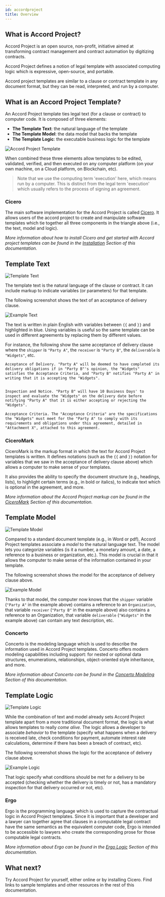 ```yaml
---
id: accordproject
title: Overview
---
```


## What is Accord Project?

Accord Project is an open source, non-profit, initiative aimed at transforming contract management and contract automation by digitizing contracts.

Accord Project defines a notion of legal template with associated computing logic which is expressive, open-source, and portable. 

Accord project templates are similar to a clause or contract template in any document format, but they can be read, interpreted, and run by a computer.

## What is an Accord Project Template?

An Accord Project template ties legal text (for a clause or contract) to computer code. It is composed of three elements: 

- **The Template Text**: the natural language of the template
- **The Template Model**: the data model that backs the template 
- **The Template Logic**: the executable business logic for the template

![Accord Project Template](assets/020/template.png)

When combined these three elements allow templates to be edited, validated, verified, and then executed on any computer platform (on your own machine, on a Cloud platform, on Blockchain, etc).

> Note that we use the computing term 'execution' here, which means run by a computer. This is distinct from the legal term 'execution' which usually refers to the process of signing an agreement.

### Cicero

The main software implementation for the Accord Project is called [Cicero](https://github.com/accordproject/cicero). It allows users of the accord project to create and manipulate software templates which tie together all three components in the triangle above (i.e., the text, model and logic).

_More information about how to install Cicero and get started with Accord project templates can be found in the [Installation](accordproject-installation) Section of this documentation._

## Template Text

![Template Text](assets/020/template_text.png)

The template text is the natural language of the clause or contract. It can include markup to indicate variables (or parameters) for that template.

The following screenshot shows the text of an acceptance of delivery clause.

![Example Text](/docs/assets/grammar.png)

The text is written in plain English with variables between `{{` and `}}` and highlighted in blue. Using variables is useful so the same template can be used in different agreements by replacing them by different values.

For instance, the following show the same acceptance of delivery clause where the `shipper` is `"Party A"`, the `receiver` is `"Party B"`, the `deliverable` is `"Widgets"`, etc.

```md
Acceptance of Delivery. "Party A" will be deemed to have completed its
delivery obligations if in "Party B"'s opinion, the "Widgets"
satisfies the Acceptance Criteria, and "Party B" notifies "Party A" in
writing that it is accepting the "Widgets".


Inspection and Notice. "Party B" will have 10 Business Days' to
inspect and evaluate the "Widgets" on the delivery date before
notifying "Party A" that it is either accepting or rejecting the
"Widgets".

Acceptance Criteria. The "Acceptance Criteria" are the specifications
the "Widgets" must meet for the "Party A" to comply with its
requirements and obligations under this agreement, detailed in
"Attachment X", attached to this agreement.
```

### CiceroMark

CiceroMark is the markup format in which the text for Accord Project templates is written. It defines notations (such as the `{{` and `}}` notation for variables that we saw in the acceptance of delivery clause above) which allows a computer to make sense of your templates.

It also provides the ability to specify the document structure (e.g., headings, lists), to highlight certain terms (e.g., in bold or italics), to indicate text which is optional in the agreement, and more.

_More information about the Accord Project markup can be found in the [CiceroMark](markup-cicero) Section of this documentation._

## Template Model

![Template Model](assets/020/template_model.png)

Compared to a standard document template (e.g., in Word or pdf), Accord Project templates associate a _model_ to the natural language text. The model lets you categorize variables (is it a number, a monetary amount, a date, a reference to a business or organization, etc.). This model is crucial in that it allows the computer to make sense of the information contained in your template.

The following screenshot shows the model for the acceptance of delivery clause above.

![Example Model](/img/model-vscode.png)

Thanks to that model, the computer now knows that the `shipper` variable (`"Party A"` in the example above) contains a reference to an `Organization`, that variable `receiver` (`"Party B"` in the example above) also contains a reference to an Organization, that variable `deliverable` (`"Widgets"` in the example above) can contain any text description, etc.

### Concerto

Concerto is the modeling language which is used to describe the information used in Accord Project templates. Concerto offers modern modeling capabilities including support: for nested or optional data structures, enumerations, relationships, object-oriented style inheritance, and more.

_More information about Concerto can be found in the [Concerto Modeling](model-concerto) Section of this documentation._

## Template Logic

![Template Logic](assets/020/template_logic.png)

While the combination of text and model already sets Accord Project template apart from a more traditional document format, the logic is what allows templates to really _come alive_. The logic allows a developer to associate _behavior_ to the template (specify what happens when a delivery is received late, check conditions for payment, automate interest rate calculations, determine if there has been a breach of contract, etc).

The following screenshot shows the logic for the acceptance of delivery clause above.

![Example Logic](/img/ergo-vscode.png)

That logic specify what conditions should be met for a delivery to be accepted (checking whether the delivery is timely or not, has a mandatory inspection for that delivery occurred or not, etc).

### Ergo

Ergo is the programming language which is used to capture the contractual logic in Accord Project templates. Since it is important that a developer and a lawyer can together agree that clauses in a computable legal contract have the same semantics as the equivalent computer code, Ergo is intended to be accessible to lawyers who create the corresponding prose for those computable legal contracts.

_More information about Ergo can be found in the [Ergo Logic](logic-ergo) Section of this documentation._

## What next?

Try Accord Project for yourself, either online or by installing Cicero. Find links to sample templates and other resources in the rest of this documentation.

